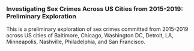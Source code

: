 ### Investigating Sex Crimes Across US Cities from 2015-2019: Preliminary Exploration

This is a preliminary exploration of sex crimes committed from 2015-2019 across US cities of Baltimore, Chicago, Washington DC, Detroit, LA, Minneapolis, Nashville, Philadelphia, and San Francisco.